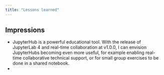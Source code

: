 ```yaml
---
title: "Lessons learned"
---
```


## Impressions

* JupyterHub is a powerful educational tool. With the release of JupyterLab 4 and
  real-time collaboration at v1.0.0, I can envision JupyterHubs becoming even more
  useful, for example enabling real-time collaborative technical support, or for small
  group exercises to be done in a shared notebook.
* 
